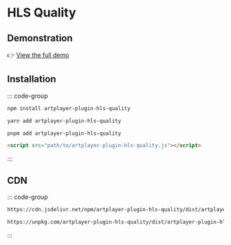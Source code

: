 # HLS Quality

## Demonstration

👉 [View the full demo](https://artplayer.org/?libs=https://cdnjs.cloudflare.com/ajax/libs/hls.js/8.0.0-beta.3/hls.min.js%0A./uncompiled/artplayer-plugin-hls-quality/index.js&example=hls.quality)

## Installation

::: code-group

```bash [npm]
npm install artplayer-plugin-hls-quality
```

```bash [yarn]
yarn add artplayer-plugin-hls-quality
```

```bash [pnpm]
pnpm add artplayer-plugin-hls-quality
```

```html [script]
<script src="path/to/artplayer-plugin-hls-quality.js"></script>
```

:::

## CDN

::: code-group

```bash [jsdelivr.net]
https://cdn.jsdelivr.net/npm/artplayer-plugin-hls-quality/dist/artplayer-plugin-hls-quality.js
```

```bash [unpkg.com]
https://unpkg.com/artplayer-plugin-hls-quality/dist/artplayer-plugin-hls-quality.js
```

:::